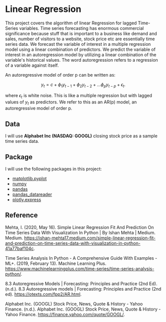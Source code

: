# Linear Regression
This project covers the algorithm of linear Regression for lagged Time-Series variables. Time series forecasting has enormous commercial significance because stuff that is important to a business like demand and sales, number of visitors to a website, stock price etc are essentially time series data. We forecast the variable of interest in a multiple regression model using a linear combination of predictors. We predict the variable of interest in an autoregression model by utilizing a linear combination of the variable's historical values. The word autoregression refers to a regression of a variable against itself.

An autoregressive model of order p can be written as:

$$y_t = c+\phi_1y_{t-1}+\phi_2y_{t-2}+...\phi_py_{t-p}+\epsilon_t. $$

where $\epsilon_t$ is white noise. This is like a multiple regression but with lagged values of $y_t$ as predictors. We refer to this as an AR(p) model, an autoregressive model of order p.

## Data
I will use **Alphabet Inc (NASDAQ: GOOGL)** closing stock price as a sample time series data.

## Package 
I will use the following packages in this project:
* [matplotlib.pyplot](https://matplotlib.org/stable/api/_as_gen/matplotlib.pyplot.html)
* [numpy](https://numpy.org)
* [pandas](https://pandas.pydata.org)
* [pandas_datareader](https://pandas-datareader.readthedocs.io/en/latest/)
* [plotly.express](https://plotly.com/python/plotly-express/)

## Reference

Mehta, I. (2020, May 16). Simple Linear Regression Fit And Prediction On Time Series Data With Visualization In Python | By Ishan Mehta | Medium. Medium. https://ishan-mehta17.medium.com/simple-linear-regression-fit-and-prediction-on-time-series-data-with-visualization-in-python-41a77baf104c.

Time Series Analysis In Python - A Comprehensive Guide With Examples - ML+. (2019, February 13). Machine Learning Plus. https://www.machinelearningplus.com/time-series/time-series-analysis-python/.

8.3 Autoregressive Models | Forecasting: Principles and Practice (2nd Ed). (n.d.). 8.3 Autoregressive models | Forecasting: Principles and Practice (2nd ed). https://otexts.com/fpp2/AR.html.

Alphabet Inc. (GOOGL) Stock Price, News, Quote & History - Yahoo Finance. (n.d.). Alphabet Inc. (GOOGL) Stock Price, News, Quote & History - Yahoo Finance. https://finance.yahoo.com/quote/GOOGL/.
